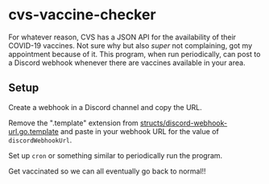 # cvs-vaccine-checker

For whatever reason, CVS has a JSON API for the availability of their COVID-19 vaccines. Not sure why but also _super_ not complaining, got my appointment because of it. This program, when run periodically, can post to a Discord webhook whenever there are vaccines available in your area.

## Setup

Create a webhook in a Discord channel and copy the URL.

Remove the ".template" extension from [structs/discord-webhook-url.go.template](https://github.com/Quantaly/cvs-vaccine-checker/blob/main/structs/discord-webhook-url.go.template) and paste in your webhook URL for the value of `discordWebhookUrl`.

Set up `cron` or something similar to periodically run the program.

Get vaccinated so we can all eventually go back to normal!!
